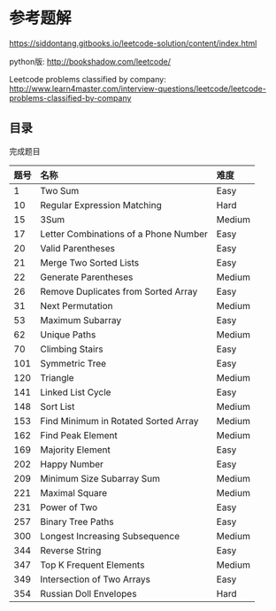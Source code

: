 # 参考题解

https://siddontang.gitbooks.io/leetcode-solution/content/index.html

python版: http://bookshadow.com/leetcode/

Leetcode problems classified by company:
http://www.learn4master.com/interview-questions/leetcode/leetcode-problems-classified-by-company

## 目录

完成题目


|题号|名称|难度|
|:----|:----|:----|
|1|Two Sum|Easy|
|10|Regular Expression Matching|Hard|
|15|3Sum|Medium|
|17|Letter Combinations of a Phone Number|Easy|
|20|Valid Parentheses|Easy|
|21|Merge Two Sorted Lists|Easy|
|22|Generate Parentheses|Medium|
|26|Remove Duplicates from Sorted Array|Easy|
|31|Next Permutation|Medium|
|53|Maximum Subarray|Easy|
|62|Unique Paths|Medium|
|70|Climbing Stairs|Easy|
|101|Symmetric Tree|Easy|
|120|Triangle|Medium|
|141|Linked List Cycle|Easy|
|148|Sort List|Medium|
|153|Find Minimum in Rotated Sorted Array|Medium|
|162|Find Peak Element|Medium|
|169|Majority Element|Easy|
|202|Happy Number|Easy|
|209|Minimum Size Subarray Sum|Medium|
|221|Maximal Square|Medium|
|231|Power of Two|Easy|
|257|Binary Tree Paths|Easy|
|300|Longest Increasing Subsequence|Medium|
|344|Reverse String|Easy|
|347|Top K Frequent Elements|Medium|
|349|Intersection of Two Arrays|Easy|
|354|Russian Doll Envelopes|Hard|



